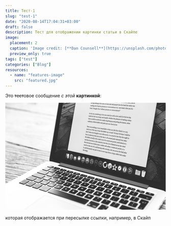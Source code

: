 ```yaml
---
title: Тест-1
slug: "test-1"
date: "2020-08-14T17:04:31+03:00"
draft: false
description: Тест для отображении картинки статьи в Скайпе
image: 
  placement: 2
  caption: 'Image credit: [**Dan Counsell**](https://unsplash.com/photos/zIwAchjDirM)'
  preview_only: true
tags: ["test"]
categories: ["Blog"]
resources:
  - name: "features-image"
    src: "featured.jpg"  
---
```


Это ~~тест~~овое сообщение _с этой_ **картинкой**: 

![](featured.jpg)

которая отображается при пересылке ссылки, например, в Скайп  
